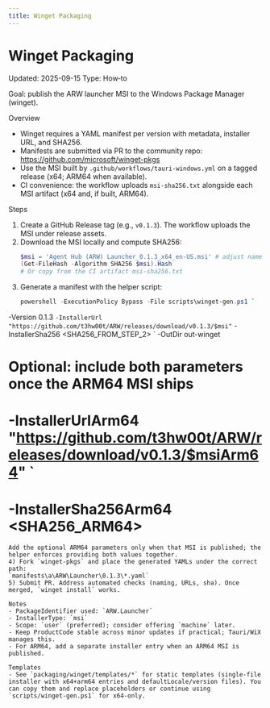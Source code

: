 ```yaml
---
title: Winget Packaging
---
```


# Winget Packaging
Updated: 2025-09-15
Type: How‑to

Goal: publish the ARW launcher MSI to the Windows Package Manager (winget).

Overview
- Winget requires a YAML manifest per version with metadata, installer URL, and SHA256.
- Manifests are submitted via PR to the community repo: https://github.com/microsoft/winget-pkgs
- Use the MSI built by `.github/workflows/tauri-windows.yml` on a tagged release (x64; ARM64 when available).
- CI convenience: the workflow uploads `msi-sha256.txt` alongside each MSI artifact (x64 and, if built, ARM64).

Steps
1) Create a GitHub Release tag (e.g., `v0.1.3`). The workflow uploads the MSI under release assets.
2) Download the MSI locally and compute SHA256:
   ```powershell
   $msi = 'Agent Hub (ARW) Launcher_0.1.3_x64_en-US.msi' # adjust name
   (Get-FileHash -Algorithm SHA256 $msi).Hash
   # Or copy from the CI artifact msi-sha256.txt
   ```
3) Generate a manifest with the helper script:
   ```powershell
   powershell -ExecutionPolicy Bypass -File scripts\winget-gen.ps1 `
  -Version 0.1.3 `
  -InstallerUrl "https://github.com/t3hw00t/ARW/releases/download/v0.1.3/$msi" `
  -InstallerSha256 <SHA256_FROM_STEP_2> `
  -OutDir out-winget
# Optional: include both parameters once the ARM64 MSI ships
#  -InstallerUrlArm64 "https://github.com/t3hw00t/ARW/releases/download/v0.1.3/$msiArm64" `
#  -InstallerSha256Arm64 <SHA256_ARM64>
   ```
Add the optional ARM64 parameters only when that MSI is published; the helper enforces providing both values together.
4) Fork `winget-pkgs` and place the generated YAMLs under the correct path:
   `manifests\a\ARW\Launcher\0.1.3\*.yaml`
5) Submit PR. Address automated checks (naming, URLs, sha). Once merged, `winget install` works.

Notes
- PackageIdentifier used: `ARW.Launcher`
- InstallerType: `msi`
- Scope: `user` (preferred); consider offering `machine` later.
- Keep ProductCode stable across minor updates if practical; Tauri/WiX manages this.
- For ARM64, add a separate installer entry when an ARM64 MSI is published.

Templates
- See `packaging/winget/templates/*` for static templates (single‑file installer with x64+arm64 entries and defaultLocale/version files). You can copy them and replace placeholders or continue using `scripts/winget-gen.ps1` for x64‑only.
